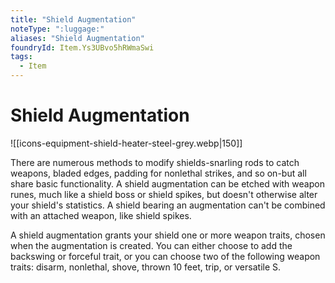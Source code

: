 ```yaml
---
title: "Shield Augmentation"
noteType: ":luggage:"
aliases: "Shield Augmentation"
foundryId: Item.Ys3UBvo5hRWmaSwi
tags:
  - Item
---
```


# Shield Augmentation
![[icons-equipment-shield-heater-steel-grey.webp|150]]

There are numerous methods to modify shields-snarling rods to catch weapons, bladed edges, padding for nonlethal strikes, and so on-but all share basic functionality. A shield augmentation can be etched with weapon runes, much like a shield boss or shield spikes, but doesn't otherwise alter your shield's statistics. A shield bearing an augmentation can't be combined with an attached weapon, like shield spikes.

A shield augmentation grants your shield one or more weapon traits, chosen when the augmentation is created. You can either choose to add the backswing or forceful trait, or you can choose two of the following weapon traits: disarm, nonlethal, shove, thrown 10 feet, trip, or versatile S.
